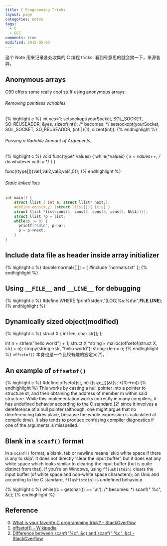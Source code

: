 ```yaml
---
title: C Programming Tricks
layout: page
categories: notes
tags:
  - C
  - GCC
comments: true
modified: 2015-05-05
---
```


这个 Note 用来记录各处收集的 C 编程 tricks. 看到有意思的就会摘一下，来源各异。

## Anonymous arrays
C99 offers some really cool stuff using anonymous arrays:

###### Removing pointless variables
{% highlight c %}
int yes=1;
setsockopt(yourSocket, SOL_SOCKET, SO_REUSEADDR, &yes, sizeof(int));
/* becomes: */
setsockopt(yourSocket, SOL_SOCKET, SO_REUSEADDR, (int[]){1}, sizeof(int));
{% endhighlight %}

###### Passing a Variable Amount of Arguments
{% highlight c %}
void func(type* values) {
    while(*values) {
        x = *values++;
        /* do whatever with x */
    }
}

func((type[]){val1,val2,val3,val4,0});
{% endhighlight %}

###### Static linked lists
```c
int main() {
    struct llist { int a; struct llist* next;};
    #define cons(x,y) (struct llist[]){ {x,y} }
    struct llist *list=cons(1, cons(2, cons(3, cons(4, NULL))));
    struct llist *p = list;
    while(p != 0) {
      printf("%d\n", p->a);
      p = p->next;
    }
}
```

## Include data file as header inside array initializer
{% highlight c %}
double normals[][] = {
  #include "normals.txt"
};
{% endhighlight %}

## Using `__FILE__` and `__LINE__` for debugging
{% highlight c %}
#define WHERE fprintf(stderr,"[LOG]%s:%d\n",__FILE__,__LINE__);
{% endhighlight %}

## Dynamically sized object(modified)
{% highlight c %}
struct X {
    int len;
    char str[];
};

int n = strlen("hello world") + 1;
struct X *string = malloc(offsetof(struct X, str) + n);
strcpy(string->str, "hello world");
string->len = n;
{% endhighlight %}
`offsetof()` 本身也是一个比较有趣的宏定义(?)。

## An example of `offsetof()`
{% highlight c %}
#define offsetof(st, m) ((size_t)(&((st *)0)->m))
{% endhighlight %}
This works by casting a null pointer into a pointer to structure st, and then obtaining the address of member m within said structure. While this implementation works correctly in many compilers, it has undefined behavior according to the C standard,[2] since it involves a dereference of a null pointer (although, one might argue that no dereferencing takes place, because the whole expression is calculated at compile time). It also tends to produce confusing compiler diagnostics if one of the arguments is misspelled.

## Blank in a `scanf()` format
In a `scanf()` format, a blank, tab or newline means 'skip white space if there is any to skip'. It does not directly 'clear the input buffer', but it does eat any white space which looks similar to clearing the input buffer (but is quite distinct from that). If you're on Windows, using `fflush(stdin)` clears the input buffer (of white space and non-white space characters); on Unix and according to the C standard, `fflush(stdin)` is undefined behaviour.

{% highlight c %}
while((c = getchar()) == '\n');
/* becomes: */
scanf(" %c", &c);
{% endhighlight %}

## Reference
0. [What is your favorite C programming trick? - StackOverflow](http://stackoverflow.com/questions/599365/what-is-your-favorite-c-programming-trick)
0. [offsetof() - Wikipedia](https://en.wikipedia.org/wiki/Offsetof)
0. [Difference between scanf("%c", &c) and scanf(" %c", &c) - StackOverflow](http://stackoverflow.com/questions/18491390/difference-between-scanfc-c-and-scanf-c-c)
